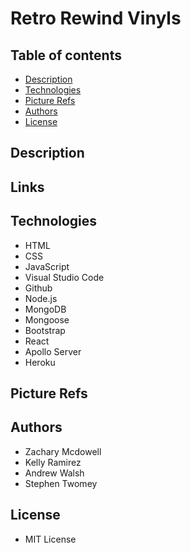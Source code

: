 # Retro Rewind Vinyls

## Table of contents

* [Description](#Description)
* [Technologies](#Technologies)
* [Picture Refs](#Picture-Refs)
* [Authors](#Authors)
* [License](#License)



## Description



## Links



## Technologies

* HTML
* CSS
* JavaScript
* Visual Studio Code
* Github
* Node.js
* MongoDB
* Mongoose
* Bootstrap
* React
* Apollo Server
* Heroku

## Picture Refs



## Authors

* Zachary Mcdowell
* Kelly Ramirez
* Andrew Walsh
* Stephen Twomey

## License

* MIT License
